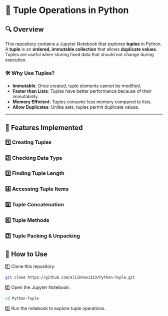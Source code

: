 # 📌 Tuple Operations in Python  

## 🔍 Overview  
This repository contains a Jupyter Notebook that explores **tuples** in Python. A **tuple** is an **ordered, immutable collection** that allows **duplicate values**. Tuples are useful when storing fixed data that should not change during execution.  

### 🛠 Why Use Tuples?  
- **Immutable**: Once created, tuple elements cannot be modified.  
- **Faster than Lists**: Tuples have better performance because of their immutability.  
- **Memory Efficient**: Tuples consume less memory compared to lists.  
- **Allow Duplicates**: Unlike sets, tuples permit duplicate values.  

---

## 🚀 Features Implemented  

### 1️⃣ Creating Tuples 
### 2️⃣ Checking Data Type  
### 3️⃣ Finding Tuple Length  
### 4️⃣ Accessing Tuple Items  
### 5️⃣ Tuple Concatenation  
### 6️⃣ Tuple Methods  
### 7️⃣ Tuple Packing & Unpacking  

## 📂 How to Use  
1️⃣ Clone this repository:  
   ```bash
   git clone https://github.com/aliikhan1323/Python-Tuple.git
   ```  
2️⃣ Open the Jupyter Notebook:  
   ```bash
   cd Python-Tuple
   ```  
3️⃣ Run the notebook to explore tuple operations.  


